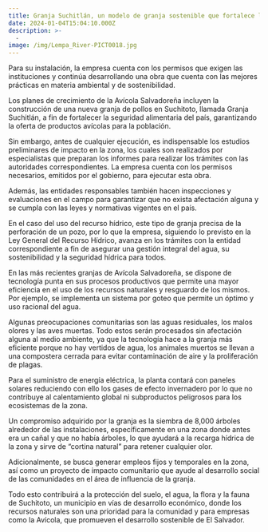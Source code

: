 ```yaml
---
title: Granja Suchitlán, un modelo de granja sostenible que fortalece la seguridad alimentaria
date: 2024-01-04T15:04:10.000Z
description: >-
  -
image: /img/Lempa_River-PICT0018.jpg
---
```


Para su instalación, la empresa cuenta con los permisos que exigen las instituciones y continúa desarrollando una obra que cuenta con las mejores prácticas en materia ambiental y de sostenibilidad.  

Los planes de crecimiento de la Avícola Salvadoreña incluyen la construcción de una nueva granja de pollos en Suchitoto, llamada Granja Suchitlán, a fin de fortalecer la seguridad alimentaria del país, garantizando la oferta de productos avícolas para la población.

Sin embargo, antes de cualquier ejecución, es indispensable los estudios preliminares de impacto en la zona, los cuales son realizados por especialistas que preparan los informes para realizar los trámites con las autoridades correspondientes. La empresa cuenta con los permisos necesarios, emitidos por el gobierno, para ejecutar esta obra.

Además, las entidades responsables también hacen inspecciones y evaluaciones en el campo para garantizar que no exista afectación alguna y se cumpla con las leyes y normativas vigentes en el país. 

En el caso del uso del recurso hídrico, este tipo de granja precisa de la perforación de un pozo, por lo que la empresa, siguiendo lo previsto en la Ley General del Recurso Hídrico, avanza en los trámites con la entidad correspondiente a fin de asegurar una gestión integral del agua, su sostenibilidad y la seguridad hídrica para todos. 

En las más recientes granjas de Avícola Salvadoreña, se dispone de tecnología punta en sus procesos productivos que permite una mayor eficiencia en el uso de los recursos naturales y resguardo de los mismos. Por ejemplo, se implementa un sistema por goteo que permite un óptimo y uso racional del agua. 

Algunas preocupaciones comunitarias son las aguas residuales, los malos olores y las aves muertas. Todo estos serán procesados sin afectación alguna al medio ambiente, ya que la tecnología hace a la granja más eficiente porque no hay vertidos de agua, los animales muertos se llevan a una compostera cerrada para evitar contaminación de aire y la proliferación de plagas.

Para el suministro de energía eléctrica, la planta contará con paneles solares reduciendo con ello los gases de efecto invernadero por lo que no contribuye al calentamiento global ni subproductos peligrosos para los ecosistemas de la zona.

Un compromiso adquirido por la granja es la siembra de 8,000 árboles alrededor de las instalaciones, específicamente en una zona donde antes era un cañal y que no había árboles, lo que ayudará a la recarga hídrica de la zona y sirve de “cortina natural” para retener cualquier olor. 

Adicionalmente, se busca generar empleos fijos y temporales en la zona, así como un proyecto de impacto comunitario que ayude al desarrollo social de las comunidades en el área de influencia de la granja. 

Todo esto contribuirá a la protección del suelo, el agua, la flora y la fauna de Suchitoto, un municipio en vías de desarrollo económico, donde los recursos naturales son una prioridad para la comunidad y para empresas como la Avícola, que promueven el desarrollo sostenible de El Salvador. 


